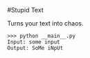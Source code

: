 #Stupid Text

Turns your text into chaos.

```
>>> python __main__.py
Input: some input
Output: SoMe iNpUt
```

